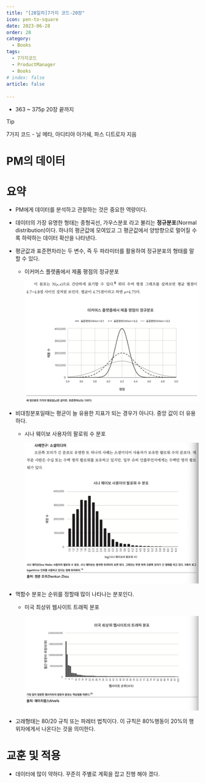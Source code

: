 ```yaml
---
title: "[28일차]7가지 코드-20장"
icon: pen-to-square
date: 2023-06-28
order: 28
category:
  - Books
tags:
  - 7가지코드
  - ProductManager
  - Books
# index: false
article: false

---
```


- 363 ~ 375p 20장 끝까지

<!-- more -->

>[!tip]
>7가지 코드 - 닐 메타, 아디티야 아가쉐, 파스 디트로자 지음


# PM의 데이터

# 요약

- PM에게 데이터를 분석하고 관찰하는 것은 중요한 역량이다. 
- 데이터의 가장 유명한 형태는 종형곡선, 가우스분포 라고 불리는 **정규분포**(Normal distribution)이다. 하나의 평균값에 모여있고 그 평균값에서 양방향으로 멀어질 수 록 하락하는 데이터 확산을 나타낸다.
- 평균값과 표준편차라는 두 변수, 즉 두 파라미터를 활용하여 정규분포의 형태를 말할 수 있다.
    - 이커머스 플랫폼에서 제품 평점의 정규분포
        
        ![Untitled](image-28/Untitled.png)
        
- 비대칭분포일때는 평균이 늘 유용한 지표가 되는 경우가 아니다. 중앙 값이 더 유용하다.
    - 시나 웨이보 사용자의 팔로워 수 분포
        
        ![Untitled](image-28/Untitled%201.png)
        
- 멱함수 분포는 순위를 정할때 많이 나타나는 분포인다.
    - 미국 최상위 웹사이트 트래픽 분포
        
        ![Untitled](image-28/Untitled%202.png)
        
- 고래형태는 80/20 규칙 또는 파레터 법칙이다. 이 규칙은 80%행동이 20%의 행위자에게서 나온다는 것을 의미한다.

# 교훈 및 적용

- 데이터에 많이 약하다. 꾸준히 주별로 계획을 잡고 진행 해야 겠다.